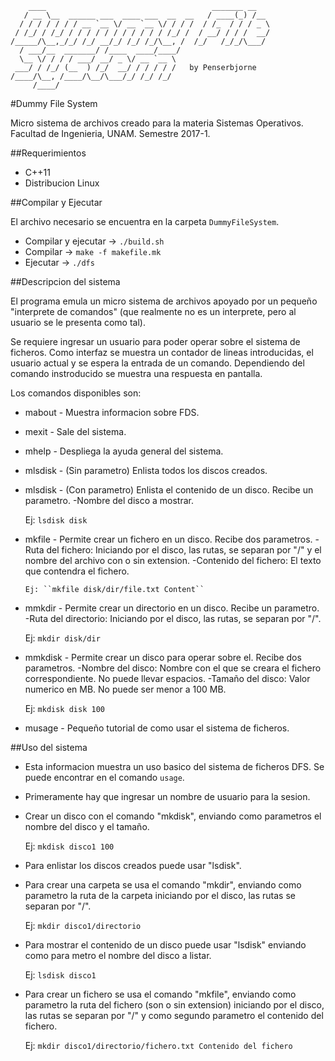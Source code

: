 ```
    ____                                     _______ __   
   / __ \__  ______ ___  ____ ___  __  __   / ____(_) /__
  / / / / / / / __ `__ \/ __ `__ \/ / / /  / /_  / / / _ \
 / /_/ / /_/ / / / / / / / / / / / /_/ /  / __/ / / /  __/
/_____/\__,_/_/ /_/ __/_/ /_/ /_/\__, /  /_/   /_/_/\___/
  / ___/__  _______/ /____  ____/____/                    
  \__ \/ / / / ___/ __/ _ \/ __ `__ \                     
 ___/ / /_/ (__  ) /_/  __/ / / / / /   by Penserbjorne
/____/\__, /____/\__/\___/_/ /_/ /_/                      
     /____/                                               

```

#Dummy File System

Micro sistema de archivos creado para la materia Sistemas Operativos. Facultad de Ingenieria, UNAM. Semestre 2017-1.

##Requerimientos
- C++11
- Distribucion Linux

##Compilar y Ejecutar

El archivo necesario se encuentra en la carpeta ``DummyFileSystem``.

- Compilar y ejecutar -> ``./build.sh``
- Compilar -> ``make -f makefile.mk``
- Ejecutar -> ``./dfs``

##Descripcion del sistema

El programa emula un micro sistema de archivos apoyado por un pequeño "interprete de comandos" (que realmente no es un interprete, pero al usuario se le presenta como tal).

Se requiere ingresar un usuario para poder operar sobre el sistema de ficheros.
Como interfaz se muestra un contador de lineas introducidas, el usuario actual y se espera la entrada de un comando. Dependiendo del comando instroducido se muestra una respuesta en pantalla.

Los comandos disponibles son:

- mabout   - Muestra informacion sobre FDS.

- mexit    - Sale del sistema.

- mhelp    - Despliega la ayuda general del sistema.

- mlsdisk  - (Sin parametro) Enlista todos los discos creados.

- mlsdisk  - (Con parametro) Enlista el contenido de un disco. Recibe un parametro.
    -Nombre del disco a mostrar.

    Ej: ``lsdisk disk``

- mkfile   - Permite crear un fichero en un disco. Recibe dos parametros.
    -Ruta del fichero: Iniciando por el disco, las rutas, se separan por "/" y el nombre del archivo con o sin extension.
    -Contenido del fichero: El texto que contendra el fichero.

      Ej: ``mkfile disk/dir/file.txt Content``

- mmkdir   - Permite crear un directorio en un disco. Recibe un parametro.
    -Ruta del directorio: Iniciando por el disco, las rutas, se separan por "/".

    Ej: ``mkdir disk/dir``

- mmkdisk  - Permite crear un disco para operar sobre el. Recibe dos parametros.
    -Nombre del disco: Nombre con el que se creara el fichero correspondiente.
                       No puede llevar espacios.
    -Tamaño del disco: Valor numerico en MB. No puede ser menor a 100 MB.

    Ej: ``mkdisk disk 100``

- musage   - Pequeño tutorial de como usar el sistema de ficheros.

##Uso del sistema

- Esta informacion muestra un uso basico del sistema de ficheros DFS. Se puede encontrar en el comando ``usage``.

- Primeramente hay que ingresar un nombre de usuario para la sesion.

- Crear un disco con el comando "mkdisk", enviando como parametros el nombre del disco y el tamaño.

    Ej: ``mkdisk disco1 100``

- Para enlistar los discos creados puede usar "lsdisk".

- Para crear una carpeta se usa el comando "mkdir", enviando como parametro la ruta de la carpeta iniciando por el disco, las rutas se separan por "/".

    Ej: ``mkdir disco1/directorio``

- Para mostrar el contenido de un disco puede usar "lsdisk" enviando como para metro el nombre del disco a listar.

    Ej: ``lsdisk disco1``

- Para crear un fichero se usa el comando "mkfile", enviando como parametro la ruta del fichero (son o sin extension) iniciando por el disco, las rutas se separan por "/" y como segundo parametro el contenido del fichero.

    Ej: ``mkdir disco1/directorio/fichero.txt Contenido del fichero``
